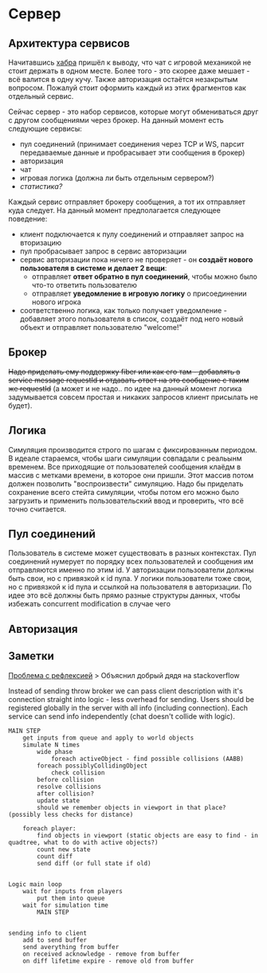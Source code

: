 # Сервер


## Архитектура сервисов

Начитавшись [хабра](https://habrahabr.ru/company/mailru/blog/220359/) пришёл к выводу, что чат с игровой механикой не стоит держать в одном месте. Более того - это скорее даже мешает - всё валится в одну кучу. Также авторизация остаётся незакрытым вопросом. Пожалуй стоит оформить каждый из этих фрагментов как отдельный сервис.

Сейчас сервер - это набор сервисов, которые могут обмениваться друг с другом сообщениями через брокер. На данный момент есть следующие сервисы:
- пул соединений (принимает соединения через TCP и WS, парсит передаваемые данные и пробрасывает эти сообщения в брокер)
- авторизация
- чат
- игровая логика (должна ли быть отдельным сервером?)
- _статистика?_

Каждый сервис отправляет брокеру сообщения, а тот их отправляет куда следует. На данный момент предполагается следующее поведение:
- клиент подключается к пулу соединений и отправляет запрос на вторизацию
- пул пробрасывает запрос в сервис авторизации
- сервис авторизации пока ничего не проверяет - он **создаёт нового пользователя в системе и делает 2 вещи**: 
    - отправляет **ответ обратно в пул соединений**, чтобы можно было что-то ответить пользователю
    - отправляет **уведомление в игровую логику** о присоединении нового игрока
- соответственно логика, как только получает уведомление - добавляет этого пользователя в список, создаёт под него новый объект и отправляет пользователю "welcome!"

## Брокер
~~Надо приделать ему поддержку fiber или как его там - добавлять в service message requestId и отдавать ответ на это сообщение с таким же requestId~~ (а может и не надо.. по идее на данный момент логика задумывается совсем простая и никаких запросов клиент присылать не будет).

## Логика

Симуляция производится строго по шагам с фиксированным периодом. В идеале стараемся, чтобы шаги симуляции совпадали с реальынм временем. Все приходящие от пользователей сообщения клаёдм в массив с метками времени, в которое они пришли. Этот массив потом должен позволить "воспроизвести" симуляцию. Надо бы приделать сохранение всего стейта симуляции, чтобы потом его можно было загрузить и применить пользовательский ввод и проверить, что всё точно считается. 

## Пул соединений

Пользователь в системе может существовать в разных контекстах. Пул соединений нумерует по порядку всех пользователей и сообщения им отправляются именно по этим id. У авторизации пользователи должны быть свои, но с привязкой к id пула.
У логики пользователи тоже свои, но с привязкой к id пула и ссылкой на пользователя в авторизации. По идее это всё должны быть прямо разные структуры данных, чтобы избежать concurrent modification в случае чего

## Авторизация




## Заметки

[Проблема с рефлексией](http://play.golang.org/p/AlQ9rOdXJU)
    > Объяснил добрый дядя на stackoverflow
  
Instead of sending throw broker we can pass client description with it's connection straight into logic - less overhead for sending.
Users should be registered globally in the server with all info (including connection). Each service can send info independently (chat doesn't collide with logic).
  

    MAIN STEP
        get inputs from queue and apply to world objects
        simulate N times
            wide phase
                foreach activeObject - find possible collisions (AABB)
            foreach possiblyCollidingObject
                check collision
            before collision
            resolve collisions
            after collision?
            update state
            should we remember objects in viewport in that place? (possibly less checks for distance)
    
        foreach player: 
            find objects in viewport (static objects are easy to find - in quadtree, what to do with active objects?)
            count new state
            count diff
            send diff (or full state if old)
    
    
    Logic main loop 
        wait for inputs from players
            put them into queue
        wait for simulation time
            MAIN STEP
    
    
    sending info to client
        add to send buffer
        send averything from buffer
        on received acknowledge - remove from buffer
        on diff lifetime expire - remove old from buffer